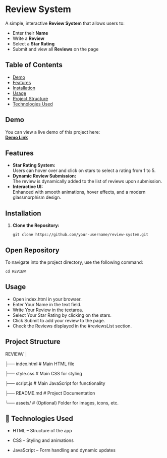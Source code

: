 # Review System

A simple, interactive **Review System** that allows users to:
- Enter their **Name**
- Write a **Review**
- Select a **Star Rating**
- Submit and view all **Reviews** on the page

## Table of Contents
- [Demo](#demo)
- [Features](#features)
- [Installation](#installation)
- [Usage](#usage)
- [Project Structure](#project-structure)
- [Technologies Used](#technologies-used)


## Demo
You can view a live demo of this project here:  
[**Demo Link**](https://reviewcollector.netlify.app/)  


## Features
- **Star Rating System:**  
  Users can hover over and click on stars to select a rating from 1 to 5.
- **Dynamic Review Submission:**  
  The review is dynamically added to the list of reviews upon submission.
- **Interactive UI:**  
  Enhanced with smooth animations, hover effects, and a modern glassmorphism design.

## Installation
1. **Clone the Repository:**
   ```
   git clone https://github.com/your-username/review-system.git
   ```
## Open Repository
To navigate into the project directory, use the following command:
```
cd REVIEW
```
## Usage
- Open index.html in your browser.
- Enter Your Name in the text field.
- Write Your Review in the textarea.
- Select Your Star Rating by clicking on the stars.
- Click Submit to add your review to the page.
- Check the Reviews displayed in the #reviewsList section.
## Project Structure
REVIEW/
│

├── index.html        # Main HTML file

├── style.css         # Main CSS for styling

├── script.js         # Main JavaScript for functionality

├── README.md         # Project Documentation

└── assets/           # (Optional) Folder for images, icons, etc.

## 🚀 Technologies Used

- HTML – Structure of the app
  
- CSS – Styling and animations
  
- JavaScript – Form handling and dynamic updates
